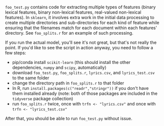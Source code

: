`foo_test.py` contains code for extracting multiple types of features (binary lexical features, binary non-lexical features,
 real-valued non-lexical features). In `sklearn`, it involves extra work in the initial data processing to create multiple 
 directories and sub-directories for each kind of feature while ensuring that the filenames match for each document within 
 each features' directory. See `foo_splits.r` for an example of such processing.

If you run the actual model, you'll see it's not great, but that's not really the point. If you'd like to see the script in action anyway, you need to follow a few steps:

* pip/conda install `scikit-learn` (this should install the other dependencies, `numpy` and `scipy`, automatically)
* download `foo_test.py`, `foo_splits.r`, `lyrics.csv`, and `lyrics_test.csv` to the same folder
* change the directory path in `foo_splits.r` to that folder
* In R, run `install.packages(c("readr","stringr"))` if you don't have them installed already (note: both of those packages are included in the `tidyverse` package collection)
* run `foo_splits.r` twice, once with `trfn <- "lyrics.csv"` and once with `trfn <- "lyrics_test.csv"`

After that, you should be able to run `foo_test.py` without issue.
